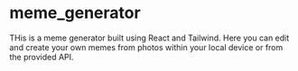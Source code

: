 # meme_generator
THis is a meme generator built using React and Tailwind. Here you can edit and create your own memes from photos within your local device or from the provided API.
